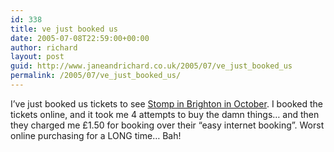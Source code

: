 ```yaml
---
id: 338
title: ve just booked us
date: 2005-07-08T22:59:00+00:00
author: richard
layout: post
guid: http://www.janeandrichard.co.uk/2005/07/ve_just_booked_us
permalink: /2005/07/ve_just_booked_us/
---
```

I&#8217;ve just booked us tickets to see [Stomp in Brighton in October](http://www.brighton-dome.org.uk/events/eventdetails.asp?id=1686). I booked the tickets online, and it took me 4 attempts to buy the damn things&#8230; and then they charged me &#163;1.50 for booking over their &#8220;easy internet booking&#8221;. Worst online purchasing for a LONG time&#8230; Bah!